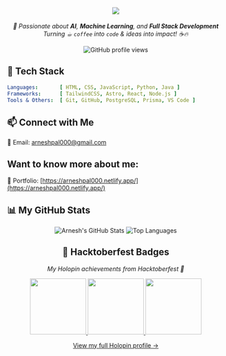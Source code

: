 <h1 align="center">
  <a href="https://git.io/typing-svg">
    <img src="https://readme-typing-svg.herokuapp.com/?lines=Hello,+There!+👋;I'm+Arnesh;&center=true&size=30">
  </a>
</h1>

<p align="center">
  <i>🚀 Passionate about <b>AI</b>, <b>Machine Learning</b>, and <b>Full Stack Development</b><br>
  Turning ☕︎ <code>coffee</code> into <code>code</code> & ideas into impact! ☕🔥</i>
</p>

<p align="center">
  <img src="https://komarev.com/ghpvc/?username=Arnesh-pal&style=flat-square&color=6f42c1" alt="GitHub profile views" />
</p>

## 🌌 Tech Stack

```yaml
Languages:       [ HTML, CSS, JavaScript, Python, Java ]
Frameworks:      [ TailwindCSS, Astro, React, Node.js ]
Tools & Others:  [ Git, GitHub, PostgreSQL, Prisma, VS Code ]
```

## 📫 Connect with Me
📧 Email: arneshpal000@gmail.com

## Want to know more about me:
👀 Portfolio: [https://arneshpal000.netlify.app/](https://arneshpal000.netlify.app/)

## 📊 My GitHub Stats
<div align="center">
        <img src="https://github-readme-stats.vercel.app/api?username=Arnesh-pal&show_icons=true&theme=dracula&count_private=true&hide_border=true" alt="Arnesh's GitHub Stats" />
        <img src="https://github-readme-stats.vercel.app/api/top-langs/?username=Arnesh-pal&layout=compact&theme=dracula&hide_border=true" alt="Top Languages" />
</div>

<h2 align="center">🏅 Hacktoberfest Badges</h2>

<p align="center">
  <em>My Holopin achievements from Hacktoberfest 🎉</em>
</p>

<p align="center">
  <a href="https://holopin.io/badge/cmh46fiyy002bl704s5jwwbmg" target="_blank">
    <img src="https://holopin.io/api/user/badge?id=cmh46fiyy002bl704s5jwwbmg" width="130" style="transition: transform 0.2s;" onmouseover="this.style.transform='scale(1.1)'" onmouseout="this.style.transform='scale(1)'" />
  </a>
  <a href="https://holopin.io/badge/cln715dzh04490gmhz6o8jkz3" target="_blank">
    <img src="https://holopin.io/api/user/badge?id=cln715dzh04490gmhz6o8jkz3" width="130" style="transition: transform 0.2s;" onmouseover="this.style.transform='scale(1.1)'" onmouseout="this.style.transform='scale(1)'" />
  </a>
  <a href="https://holopin.io/badge/cln7176vh12370fl105mzp17a" target="_blank">
    <img src="https://holopin.io/api/user/badge?id=cln7176vh12370fl105mzp17a" width="130" style="transition: transform 0.2s;" onmouseover="this.style.transform='scale(1.1)'" onmouseout="this.style.transform='scale(1)'" />
  </a>
</p>

<p align="center">
  <a href="https://holopin.io/@arneshpal" target="_blank">View my full Holopin profile →</a>
</p>

